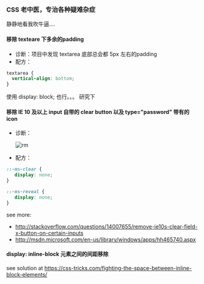 ### CSS 老中医，专治各种疑难杂症

静静地看我吹牛逼....

#### 移除 texteare 下多余的padding

- 诊断：项目中发现 textarea 底部总会都 5px 左右的padding
- 配方：

```css
textarea {
  vertical-align: bottom;
}
```

使用 display: block; 也行。。。 研究下

#### 移除 IE 10 及以上 input 自带的 clear button 以及 type="password" 带有的 icon

- 诊断：
  
    ![rm](https://cloud.githubusercontent.com/assets/6628666/9102004/3c4d6cb2-3c20-11e5-9c6f-613e71d992bc.png)

- 配方：

```css
::-ms-clear {
   display: none;
}

::-ms-reveal {
   display: none;
}
```

see more:
- http://stackoverflow.com/questions/14007655/remove-ie10s-clear-field-x-button-on-certain-inputs
- http://msdn.microsoft.com/en-us/library/windows/apps/hh465740.aspx

#### display: inline-block 元素之间的间距移除

see solution at https://css-tricks.com/fighting-the-space-between-inline-block-elements/
